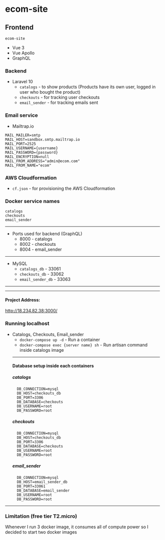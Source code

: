 # ecom-site

## Frontend
`ecom-site`

* Vue 3
* Vue Apollo
* GraphQL


### Backend

* Laravel 10
    - `catalogs` - to show products (Products have its own user, logged in user who bought the product)
    - `checkouts` - for tracking user checkouts
    - `email_sender` - for tracking emails sent

### Email service

* Mailtrap.io
```
MAIL_MAILER=smtp
MAIL_HOST=sandbox.smtp.mailtrap.io
MAIL_PORT=2525
MAIL_USERNAME={username}
MAIL_PASSWORD={password}
MAIL_ENCRYPTION=null
MAIL_FROM_ADDRESS="admin@ecom.com"
MAIL_FROM_NAME="ecom"
```

### AWS Cloudformation

* `cf.json` - for provisioning the AWS Cloudformation

### Docker service names
    catalogs
    checkouts
    email_sender
---
  * Ports used for backend (GraphQL)
    * 8000 - catalogs
    * 8002 - checkouts
    * 8004 - email_sender
---
  * MySQL
    * `catalogs_db` - 33061
    * `checkouts_db` - 33062
    * `email_sender_db` - 33063
---
---
#### Project Address:
http://18.234.82.38:3000/

### Running localhost
* Catalogs, Checkouts, Email_sender
  * `docker-compose up -d` - Run a container
  * `docker-compose exec {server name} sh` - Run artisan command inside catalogs image
  ---
  #### Database setup inside each containers
  ##### catalogs
  ```
    DB_CONNECTION=mysql
    DB_HOST=checkouts_db
    DB_PORT=3306
    DB_DATABASE=checkouts
    DB_USERNAME=root
    DB_PASSWORD=root
  ```
  ##### checkouts
  ```
    DB_CONNECTION=mysql
    DB_HOST=checkouts_db
    DB_PORT=3306
    DB_DATABASE=checkouts
    DB_USERNAME=root
    DB_PASSWORD=root
  ```
  ##### email_sender
  ```
    DB_CONNECTION=mysql
    DB_HOST=email_sender_db
    DB_PORT=33061
    DB_DATABASE=email_sender
    DB_USERNAME=root
    DB_PASSWORD=root
  ```
---
### Limitation (free tier T2.micro)
Whenever I run 3 docker image, it consumes all of compute power so I decided to start two docker images

